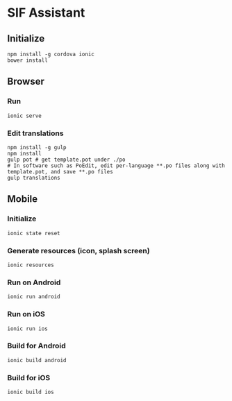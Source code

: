 # SIF Assistant

## Initialize
```
npm install -g cordova ionic
bower install
```

## Browser

### Run

```
ionic serve
```

### Edit translations
```
npm install -g gulp
npm install
gulp pot # get template.pot under ./po
# In software such as PoEdit, edit per-language **.po files along with template.pot, and save **.po files
gulp translations
```

## Mobile

### Initialize
```
ionic state reset
```

### Generate resources (icon, splash screen)
```
ionic resources
```

### Run on Android

```
ionic run android
```

### Run on iOS

```
ionic run ios
```

### Build for Android
```
ionic build android
```

### Build for iOS
```
ionic build ios
```